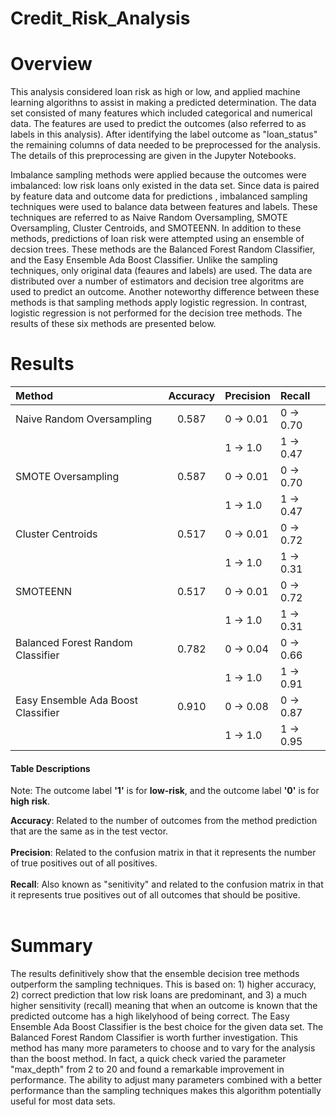 # Credit_Risk_Analysis

# Overview

This analysis considered loan risk as high or low, and applied machine learning algorithns to assist in making a predicted determination.  The data set consisted of many features which included categorical and numerical data.  The features are used to predict the outcomes (also referred to as labels in this analysis).  After identifying the label outcome as "loan_status" the remaining columns of data needed to be preprocessed for the analysis.  The details of this preprocessing are given in the Jupyter Notebooks.

Imbalance sampling methods were applied because the outcomes were imbalanced:  low risk loans only existed in the data set.  Since data is paired by feature data and outcome data for predictions , imbalanced sampling techniques were used to balance data between features and labels.  These techniques are referred to as Naive Random Oversampling, SMOTE Oversampling, Cluster Centroids, and SMOTEENN.  In addition to these methods, predictions of loan risk were attempted using an ensemble of decsion trees.  These methods are the Balanced Forest Random Classifier, and the Easy Ensemble Ada Boost Classifier.  Unlike the sampling techniques, only original data (feaures and labels) are used.  The data are distributed over a number of estimators and decision tree algoritms are used to predict an outcome.  Another noteworthy difference between these methods is that sampling methods apply logistic regression.  In contrast, logistic regression is not performed for the decision tree methods.  The results of these six methods are presented below.



# Results

  Method                           |     Accuracy     |   Precision     |   Recall       |
:----------------------------------|:----------------:|:---------------|:--------------|
|Naive Random Oversampling         |  0.587           |  0 -> 0.01      |  0 ->  0.70    |
|                                  |                  | 1 -> 1.0       |  1 ->  0.47    |
|SMOTE Oversampling                |  0.587           |  0 -> 0.01      |  0 ->  0.70    |
|                                  |                  | 1 -> 1.0       |  1 ->  0.47    |
|Cluster Centroids                 |  0.517           |  0 -> 0.01      |  0 ->  0.72    |
|                                  |                  | 1 -> 1.0       |  1 ->  0.31    |
|SMOTEENN                          |  0.517           |  0 -> 0.01      |  0 ->  0.72    |
|                                  |                  | 1 -> 1.0       |  1 ->  0.31    |
|Balanced Forest Random Classifier |  0.782           |  0 -> 0.04      |  0 ->  0.66    |
|                                  |                  |  1 -> 1.0       |  1 ->  0.91    |
|Easy Ensemble Ada Boost Classifier|  0.910           |  0 -> 0.08      |  0 ->  0.87    |
|                                  |                  |  1 -> 1.0       |  1 ->  0.95    |<br>

#### Table Descriptions

Note:  The outcome label **'1'** is for **low-risk**, and the outcome label **'0'** is for **high risk**.

**Accuracy**:  Related to the number of outcomes from the method prediction that are the same as in the test vector.<br><br>
**Precision**:  Related to the confusion matrix in that it represents the number of true positives out of all positives.<br><br>
**Recall**:  Also known as "senitivity" and related to the confusion matrix in that it represents true positives out of all outcomes that 
          should be positive.<br><br>



# Summary

The results definitively show that the ensemble decision tree methods outperform the sampling techniques.  This is based on:  1) higher accuracy, 2) correct prediction that low risk loans are predominant, and 3) a much higher sensitivity (recall) meaning that when an outcome is known that the predicted outcome has a high likelyhood of being correct.  The Easy Ensemble Ada Boost Classifier is the best choice for the given data set.  The Balanced Forest Random Classifier is worth further investigation.  This method has many more parameters to choose and to vary for the analysis than the boost method.  In fact, a quick check varied the parameter "max_depth" from 2 to 20 and found a remarkable improvement in performance.  The ability to adjust many parameters combined with a better performance than the sampling techniques makes this algorithm potentially useful for most data sets.




